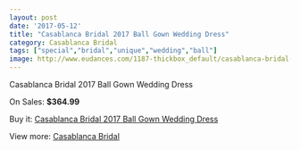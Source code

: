 ```yaml
---
layout: post
date: '2017-05-12'
title: "Casablanca Bridal 2017 Ball Gown Wedding Dress"
category: Casablanca Bridal
tags: ["special","bridal","unique","wedding","ball"]
image: http://www.eudances.com/1187-thickbox_default/casablanca-bridal-2017-ball-gown-wedding-dress.jpg
---
```

Casablanca Bridal 2017 Ball Gown Wedding Dress

On Sales: **$364.99**
<a href="https://www.eudances.com/en/casablanca-bridal/422-casablanca-bridal-2017-ball-gown-wedding-dress.html"><amp-img layout="responsive" width="600" height="600" src="//www.eudances.com/1187-thickbox_default/casablanca-bridal-2017-ball-gown-wedding-dress.jpg" alt="Casablanca Bridal 2017 Ball Gown Wedding Dress 0" /></a>
<a href="https://www.eudances.com/en/casablanca-bridal/422-casablanca-bridal-2017-ball-gown-wedding-dress.html"><amp-img layout="responsive" width="600" height="600" src="//www.eudances.com/1189-thickbox_default/casablanca-bridal-2017-ball-gown-wedding-dress.jpg" alt="Casablanca Bridal 2017 Ball Gown Wedding Dress 1" /></a>
<a href="https://www.eudances.com/en/casablanca-bridal/422-casablanca-bridal-2017-ball-gown-wedding-dress.html"><amp-img layout="responsive" width="600" height="600" src="//www.eudances.com/1188-thickbox_default/casablanca-bridal-2017-ball-gown-wedding-dress.jpg" alt="Casablanca Bridal 2017 Ball Gown Wedding Dress 2" /></a>

Buy it: [Casablanca Bridal 2017 Ball Gown Wedding Dress](https://www.eudances.com/en/casablanca-bridal/422-casablanca-bridal-2017-ball-gown-wedding-dress.html "Casablanca Bridal 2017 Ball Gown Wedding Dress")

View more: [Casablanca Bridal](https://www.eudances.com/en/4-casablanca-bridal "Casablanca Bridal")